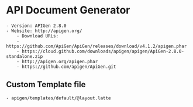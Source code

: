 # API Document Generator

	- Version: APIGen 2.8.0
	- Website: http://apigen.org/
	    - Download URLs:
	    - https://github.com/ApiGen/ApiGen/releases/download/v4.1.2/apigen.phar
	    - https://cloud.github.com/downloads/apigen/apigen/ApiGen-2.8.0-standalone.zip
	    - http://apigen.org/apigen.phar
	    - https://github.com/apigen/ApiGen.git

## Custom Template file
	- apigen/templates/default/@layout.latte